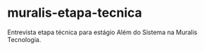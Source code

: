 # muralis-etapa-tecnica
Entrevista etapa técnica para estágio Além do Sistema na Muralis Tecnologia.
